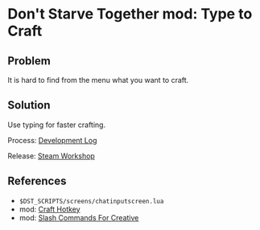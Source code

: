 # Don't Starve Together mod: Type to Craft

## Problem
It is hard to find from the menu what you want to craft.

## Solution

Use typing for faster crafting.

Process: [Development Log](DEVLOG.md)

Release: [Steam Workshop](https://steamcommunity.com/sharedfiles/filedetails/?id=2711603423)

## References
 - `$DST_SCRIPTS/screens/chatinputscreen.lua`
 - mod: [Craft Hotkey](https://steamcommunity.com/sharedfiles/filedetails/?id=1920286184)
 - mod: [Slash Commands For Creative](https://steamcommunity.com/sharedfiles/filedetails/?id=1416903676)

